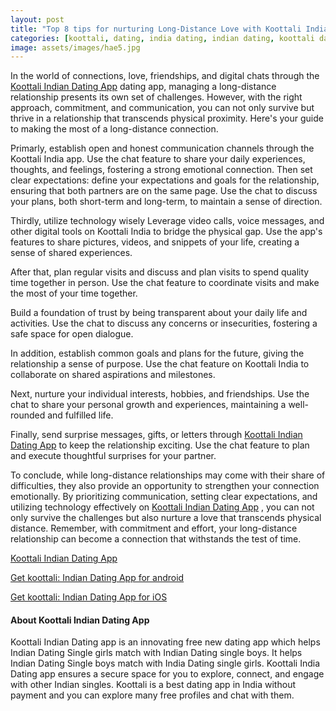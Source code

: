 ```yaml
---
layout: post
title: "Top 8 tips for nurturing Long-Distance Love with Koottali India"
categories: [koottali, dating, india dating, indian dating, koottali dating app]
image: assets/images/hae5.jpg
---
```


In the world of connections, love, friendships, and digital chats through the [Koottali Indian Dating App](https://koottali.com/download)
dating app, managing a long-distance relationship presents its own set of challenges. However, with the right approach, commitment, and communication, you can not only survive but thrive in a relationship that transcends physical proximity. Here's your guide to making the most of a long-distance connection.

Primarly, establish open and honest communication channels through the Koottali India app.
Use the chat feature to share your daily experiences, thoughts, and feelings, fostering a strong emotional connection.
Then set clear expectations: define your expectations and goals for the relationship, ensuring that both partners are on the same page.
Use the chat to discuss your plans, both short-term and long-term, to maintain a sense of direction.

Thirdly, utilize technology wisely
Leverage video calls, voice messages, and other digital tools on Koottali India to bridge the physical gap.
Use the app's features to share pictures, videos, and snippets of your life, creating a sense of shared experiences.

After that, plan regular visits and discuss and plan visits to spend quality time together in person.
Use the chat feature to coordinate visits and make the most of your time together.

Build a foundation of trust by being transparent about your daily life and activities.
Use the chat to discuss any concerns or insecurities, fostering a safe space for open dialogue.

In addition, establish common goals and plans for the future, giving the relationship a sense of purpose.
Use the chat feature on Koottali India to collaborate on shared aspirations and milestones.

Next, nurture your individual interests, hobbies, and friendships.
Use the chat to share your personal growth and experiences, maintaining a well-rounded and fulfilled life.

Finally, send surprise messages, gifts, or letters through [Koottali Indian Dating App](https://koottali.com/download)
to keep the relationship exciting.
Use the chat feature to plan and execute thoughtful surprises for your partner.

To conclude, while long-distance relationships may come with their share of difficulties, they also provide an opportunity to strengthen your connection emotionally. By prioritizing communication, setting clear expectations, and utilizing technology effectively on [Koottali Indian Dating App](https://koottali.com/download)
, you can not only survive the challenges but also nurture a love that transcends physical distance. Remember, with commitment and effort, your long-distance relationship can become a connection that withstands the test of time.

[Koottali Indian Dating App](https://koottali.com/download)

[Get koottali: Indian Dating App for android](https://play.google.com/store/apps/details?id=com.koottali.app&hl=en_IN&gl=US)

[Get koottali: Indian Dating App for iOS](https://apps.apple.com/us/app/koottali-connect-with-mallus/id6448742453)

#### About Koottali Indian Dating App

Koottali Indian Dating app is an innovating free new dating app which helps Indian Dating Single girls match with Indian Dating single boys. It helps Indian Dating Single boys match with India Dating single girls. Koottali India Dating app ensures a secure space for you to explore, connect, and engage with other Indian  singles. Koottali is a best dating app in India without payment and you can explore many free profiles and chat with them.

